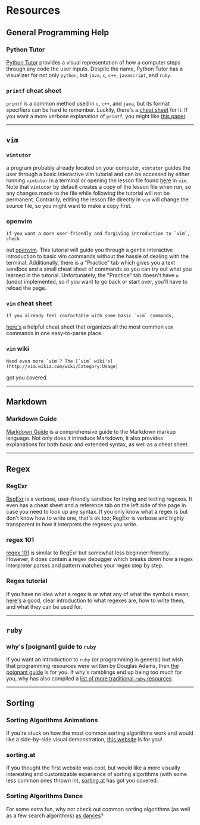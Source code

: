 # Resources

## General Programming Help
### Python Tutor
   [Python Tutor](http://www.pythontutor.com/) provides a visual representation 
of how a computer steps through any code the user inputs. Despite the name, 
Python Tutor has a visualizer for not only `python`, but `java`, `c`, `c++`, 
`javascript`, and `ruby`.

### `printf` cheat sheet
   `printf` is a common method used in `c`, `c++`, and `java`, but its format 
specifiers can be hard to remember. Luckily, there's a 
[cheat sheet](https://www.cs.colostate.edu/~cs160/.Summer16/resources/Java_printf_method_quick_reference.pdf) 
for it. If you want a more verbose explanation of `printf`, you might like [this 
paper](http://www.cypress.com/file/54441/download).

---

## `vim`
### `vimtutor`
   a program probably already located on your computer, `vimtutor` guides the user 
through a basic interactive vim tutorial and can be accessed by either running
`vimtutor` in a terminal or opening the lesson file found [here](http://www2.geog.ucl.ac.uk/~plewis/teaching/unix/vimtutor) 
in `vim`. Note that `vimtutor` by default creates a copy of the lesson file when
run, so any changes made to the file while following the tutorial will not be 
permanent. Contrarily, editing the lesson file directly in `vim` will change the 
source file, so you might want to make a copy first.

### openvim
    If you want a more user-friendly and forgiving introduction to `vim`, check 
out [openvim](https://www.openvim.com/). This tutorial will guide you through 
a gentle interactive introduction to basic vim commands without the hassle of 
dealing with the terminal. Additionally, there is a "Practice" tab which gives 
you a text sandbox and a small cheat sheet of commands so you can try out what 
you learned in the tutorial. Unfortunately, the "Practice" tab doesn't have `u` 
(undo) implemented, so if you want to go back or start over, you'll have to 
reload the page. 

### `vim` cheat sheet
    If you already feel comfortable with some basic `vim` commands, 
[here's](http://www.fprintf.net/vimCheatSheet.html) 
a helpful cheat sheet that organizes all the most common `vim` commands in one 
easy-to-parse place.

### `vim` wiki
    Need even more `vim`? The [`vim` wiki's](http://vim.wikia.com/wiki/Category:Usage) 
got you covered. 

---

## Markdown
### Markdown Guide
   [Markdown Guide](https://www.markdownguide.org/getting-started) is a comprehensive 
guide to the Markdown markup language. Not only does it introduce Markdown, it 
also provides explanations for both basic and extended syntax, as well as a 
cheat sheet. 

---

## Regex
### RegExr
   [RegExr](https://regexr.com/) is a verbose, user-friendly sandbox for trying 
and testing regexes. It even has a cheat sheet and a reference tab on the left 
side of the page in case you need to look up any syntax. If you only know what 
a regex is but don't know how to write one, that's ok too; RegExr is verbose and 
highly transparent in how it interprets the regexes you write. 

### regex 101
  [regex 101](https://regex101.com/) is similar to RegExr but somewhat less 
beginner-friendly. However, it does contain a regex debugger which breaks down 
how a regex interpreter parses and pattern matches your regex step by step.

### Regex tutorial
  If you have no idea what a regex is or what any of what the symbols mean, 
[here's](https://medium.com/factory-mind/regex-tutorial-a-simple-cheatsheet-by-examples-649dc1c3f285) 
a good, clear introduction to what regexes are, how to write them, and what they 
can be used for.

---

## `ruby`
### why's [poignant] guide to `ruby`
  If you want an introduction to `ruby` (or programming in general) but wish that 
programming resources were written by Douglas Adams, then [the poignant guide](https://poignant.guide/) 
is for you. If why's ramblings end up being too much for you, why has also 
compiled a [list of more traditional `ruby` resources](https://poignant.guide/book/).

---

## Sorting
### Sorting Algorithms Animations
  If you're stuck on how the most common sorting algorithms work and would like a side-by-side visual demonstration, [this website](https://www.toptal.com/developers/sorting-algorithms) is for you!

### sorting.at
  If you thought the first website was cool, but would like a more visually interesting and customizable experience of sorting algorithms (with some less common ones thrown in), [sorting.at](http://sorting.at/) has got you covered.

### Sorting Algorithms Dance
  For some extra fun, why not check out common sorting algorithms (as well as a few search algorithms) [as dances](https://www.youtube.com/user/AlgoRythmics/videos)?
